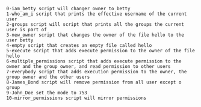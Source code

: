 ~~~~~~~~~~~~~~~~~~~~~~~~~~~~~~~~~~~~~~~~~~~~~~~~~~~~~~~~~~~~~~~~~~~~~~~~~~~~~~~~
0-iam_betty script will changer owner to betty
1-who_am_i script that prints the effective username of the current user
2-groups script will script that prints all the groups the current user is part of
3-new_owner script that changes the owner of the file hello to the user betty
4-empty script that creates an empty file called hello
5-execute script that adds execute permission to the owner of the file hello
6-multiple_permissions script that adds execute permission to the owner and the group owner, and read permission to other users
7-everybody script that adds execution permission to the owner, the group owner and the other users
8-James_Bond script will remove permission from all user except o group
9-John_Doe set the mode to 753
10-mirror_permissions script will mirror permissions 
~~~~~~~~~~~~~~~~~~~~~~~~~~~~~~~~~~~~~~~~~~~~~~~~~~~~~~~~~~~~~~~~~~~~~~~~~~~~~~~~
